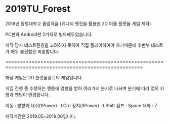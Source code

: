 # 2019TU_Forest
2019년 동명대학교 졸업작품 (유니티 엔진을 활용한 2D 퍼즐 플랫폼 게임 제작)

PC판과 Android판 2가지로 빌드해두었습니다. 

제작 당시 테스트환경을 고려하지 못하여 직접 플레이하여야 하기때문에 후반부 테스트가 매우 불편함은 죄송합니다.

=====================================================================================================

해당 게임은 2D 플랫폼장르의 게임입니다.

게임 진행 중 수행하는 행동에 영향을 받아 여러가지 분기로 나뉘며 분기에 따라 맵의 지형과 엔딩이 변경됩니다.

이동 : 방향키  대쉬(1Power) : LCtrl  정지(3Power) : LShift  점프 : Space  대화 : Z

제작기간은 2019.05~2019.06입니다.

